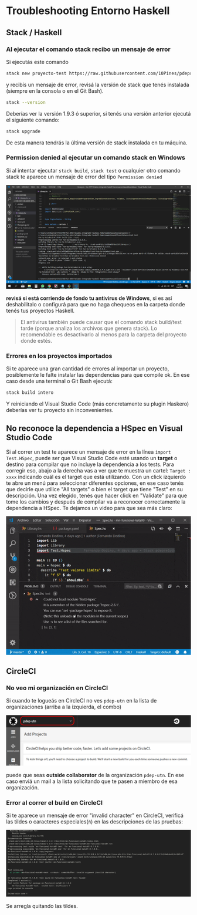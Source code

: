 
# Troubleshooting Entorno Haskell

## Stack / Haskell

### Al ejecutar el comando stack recibo un mensaje de error

Si ejecutás este comando

```bash
stack new proyecto-test https://raw.githubusercontent.com/10Pines/pdepreludat/master/pdepreludat.hsfiles
```

y recibís un mensaje de error, revisá la versión de stack que tenés instalada (siempre en la consola o en el Git Bash).

```bash
stack --version
```

Deberías ver la versión 1.9.3 ó superior, si tenés una versión anterior ejecutá el siguiente comando:

```bash
stack upgrade
```

De esta manera tendrás la última versión de stack instalada en tu máquina.

### Permission denied al ejecutar un comando stack en Windows

Si al intentar ejecutar `stack build`, `stack test` o cualquier otro comando stack te aparece un mensaje de error del tipo `Permission denied`

![](../../images/troubleshooting/antivirus.png)

**revisá si está corriendo de fondo tu antivirus de Windows**, si es así deshabilitalo o configurá para que no haga chequeos en la carpeta donde tenés tus proyectos Haskell.

> El antivirus también puede causar que el comando stack build/test tarde (porque analiza los archivos que genera stack). Lo recomendable es desactivarlo al menos para la carpeta del proyecto donde estés.

### Errores en los proyectos importados

Si te aparece una gran cantidad de errores al importar un proyecto, posiblemente le falte instalar las dependencias para que compile ok. En ese caso desde una terminal o Git Bash ejecutá:

```bash
stack build intero
```

Y reiniciando el Visual Studio Code (más concretamente su plugin Haskero) deberías ver tu proyecto sin inconvenientes.

## No reconoce la dependencia a HSpec en Visual Studio Code

Si al correr un test te aparece un mensaje de error en la línea `import Test.HSpec`, puede ser que Visual Studio Code esté usando un **target** o destino para compilar que no incluye la dependencia a los tests. Para corregir eso, abajo a la derecha vas a ver que te muestra un cartel: `Target : xxxx` indicando cuál es el target que está utilizando. Con un click izquierdo te abre un menú para seleccionar diferentes opciones, en ese caso tenés que decirle que utilice "All targets" o bien el target que tiene "Test" en su descripción. Una vez elegido, tenés que hacer click en "Validate" para que tome los cambios y después de compilar va a reconocer correctamente la dependencia a HSpec. Te dejamos un video para que sea más claro:

![](../../videos/haskell/haskellChangeTarget.gif)

## CircleCI

### No veo mi organización en CircleCI

Si cuando te logueás en CircleCI no ves `pdep-utn` en la lista de organizaciones (arriba a la izquierda, el combo)

![](../../images/troubleshooting/CircleCI-organization2.png)

puede que seas **outside collaborator** de la organización `pdep-utn`. En ese caso enviá un mail a la lista solicitando que te pasen a miembro de esa organización.

### Error al correr el build en CircleCI

Si te aparece un mensaje de error "invalid character" en CircleCI, verificá las tildes o caracteres especiales(`ñ`) en las descripciones de las pruebas:

![](../../images/troubleshooting/characterCircleCI.png)

Se arregla quitando las tildes.
